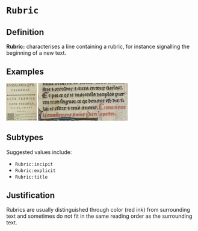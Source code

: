 # `Rubric`

## Definition

**Rubric:** characterises a line containing a rubric, for instance signalling the beginning of a new text.

## Examples

<img src="bpt6k1280589b_f15.jpg" height="100px">
<img src="btv1b84259980_f29.jpg" height="100px">

## Subtypes

Suggested values include:

- `Rubric:incipit`
- `Rubric:explicit`
- `Rubric:title`

## Justification

Rubrics are usually distinguished through color (red ink) from surrounding text and sometimes do not fit in the same reading order as the surrounding text.

